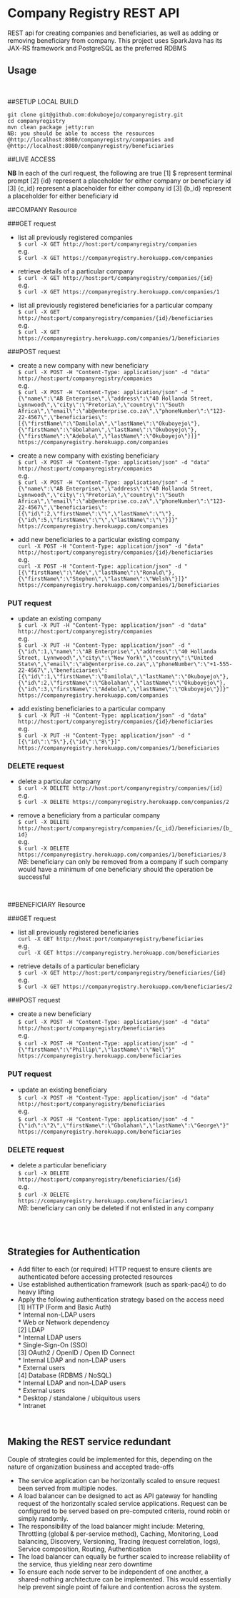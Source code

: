 # Company Registry REST API
REST api for creating companies and beneficiaries, as well as adding or removing beneficiary from company. This project uses SparkJava has its JAX-RS framework and PostgreSQL as the preferred RDBMS


Usage
-------------

<br>

##SETUP LOCAL BUILD
```
git clone git@github.com:dokuboyejo/companyregistry.git
cd companyregistry
mvn clean package jetty:run
NB: you should be able to access the resources @http://localhost:8080/companyregistry/companies and @http://localhost:8080/companyregistry/beneficiaries
```

##LIVE ACCESS

**NB** 
In each of the curl request, the following are true
[1] $ represent terminal prompt
[2] {id} represent a placeholder for either company or beneficiary id
[3] {c_id} represent a placeholder for either company id
[3] {b_id} represent a placeholder for either beneficiary id

##COMPANY Resource

###GET request
- list all previously registered companies<br>
`$ curl -X GET http://host:port/companyregistry/companies`<br>
e.g.<br>
`$ curl -X GET https://companyregistry.herokuapp.com/companies`

- retrieve details of a particular company<br>
`$ curl -X GET http://host:port/companyregistry/companies/{id}`<br>
e.g.<br>
`$ curl -X GET https://companyregistry.herokuapp.com/companies/1`

- list all previously registered beneficiaries for a particular company<br>
`$ curl -X GET http://host:port/companyregistry/companies/{id}/beneficiaries`<br>
e.g.<br>
`$ curl -X GET https://companyregistry.herokuapp.com/companies/1/beneficiaries`


###POST request
- create a new company with new beneficiary<br>
`$ curl -X POST -H "Content-Type: application/json" -d "data" http://host:port/companyregistry/companies`<br>
e.g.<br>
`$ curl -X POST -H "Content-Type: application/json" -d "{\"name\":\"AB Enterprise\",\"address\":\"40 Hollanda Street, Lynnwood\",\"city\":\"Pretoria\",\"country\":\"South Africa\",\"email\":\"ab@enterprise.co.za\",\"phoneNumber\":\"123-22-4567\",\"beneficiaries\":[{\"firstName\":\"Damilola\",\"lastName\":\"Okuboyejo\"},{\"firstName\":\"Gbolahan\",\"lastName\":\"Okuboyejo\"},{\"firstName\":\"Adebola\",\"lastName\":\"Okuboyejo\"}]}" https://companyregistry.herokuapp.com/companies`
- create a new company with existing beneficiary<br>
`$ curl -X POST -H "Content-Type: application/json" -d "data" http://host:port/companyregistry/companies`<br>
e.g.<br>
`$ curl -X POST -H "Content-Type: application/json" -d "{\"name\":\"AB Enterprise\",\"address\":\"40 Hollanda Street, Lynnwood\",\"city\":\"Pretoria\",\"country\":\"South Africa\",\"email\":\"ab@enterprise.co.za\",\"phoneNumber\":\"123-22-4567\",\"beneficiaries\":[{\"id\":2,\"firstName\":\"\",\"lastName\":\"\"},{\"id\":5,\"firstName\":\"\",\"lastName\":\"\"}]}" https://companyregistry.herokuapp.com/companies`

- add new beneficiaries to a particular existing company<br>
`curl -X POST -H "Content-Type: application/json" -d "data" http://host:port/companyregistry/companies/{id}/beneficiaries`<br>
e.g.<br>
`curl -X POST -H "Content-Type: application/json" -d "[{\"firstName\":\"Ade\",\"lastName\":\"Ronald\"},{\"firstName\":\"Stephen\",\"lastName\":\"Welsh\"}]}" https://companyregistry.herokuapp.com/companies/1/beneficiaries`

### PUT request
- update an existing company<br>
`$ curl -X PUT -H "Content-Type: application/json" -d "data" http://host:port/companyregistry/companies`<br>
e.g.<br>
`$ curl -X PUT -H "Content-Type: application/json" -d "{\"id\":1,\"name\":\"AB Enterprise\",\"address\":\"40 Hollanda Street, Lynnwood\",\"city\":\"New York\",\"country\":\"United State\",\"email\":\"ab@enterprise.co.za\",\"phoneNumber\":\"+1-555-22-4567\",\"beneficiaries\":[{\"id\":1,\"firstName\":\"Damilola\",\"lastName\":\"Okuboyejo\"},{\"id\":2,\"firstName\":\"Gbolahan\",\"lastName\":\"Okuboyejo\"},{\"id\":3,\"firstName\":\"Adebola\",\"lastName\":\"Okuboyejo\"}]}" https://companyregistry.herokuapp.com/companies`

- add existing beneficiaries to a particular company<br>
`$ curl -X PUT -H "Content-Type: application/json" -d "data" http://host:port/companyregistry/companies/{id}/beneficiaries`<br>
e.g.<br>
`$ curl -X PUT -H "Content-Type: application/json" -d "[{\"id\":\"5\"},{\"id\":\"8\"}]" https://companyregistry.herokuapp.com/companies/1/beneficiaries`

### DELETE request
- delete a particular company<br>
`$ curl -X DELETE http://host:port/companyregistry/companies/{id}`<br>
e.g.<br>
`$ curl -X DELETE https://companyregistry.herokuapp.com/companies/2`

- remove a beneficiary from a particular company<br>
`$ curl -X DELETE http://host:port/companyregistry/companies/{c_id}/beneficiaries/{b_id}`<br>
e.g.<br>
`$ curl -X DELETE https://companyregistry.herokuapp.com/companies/1/beneficiaries/3`
*NB*: beneficiary can only be removed from a company if such company would have a minimum of one beneficiary should the operation be successful

<br>

##BENEFICIARY Resource

###GET request
- list all previously registered beneficiaries<br>
`curl -X GET http://host:port/companyregistry/beneficiaries`<br>
e.g.<br>
`curl -X GET https://companyregistry.herokuapp.com/beneficiaries`

- retrieve details of a particular beneficiary<br>
`$ curl -X GET http://host:port/companyregistry/beneficiaries/{id}`<br>
e.g.<br>
`$ curl -X GET https://companyregistry.herokuapp.com/beneficiaries/2`


###POST request
- create a new beneficiary<br>
`$ curl -X POST -H "Content-Type: application/json" -d "data" http://host:port/companyregistry/beneficiaries`<br>
e.g.<br>
`$ curl -X POST -H "Content-Type: application/json" -d "{\"firstName\":\"Phillip\",\"lastName\":\"Nel\"}" https://companyregistry.herokuapp.com/beneficiaries`

### PUT request
- update an existing beneficiary<br>
`$ curl -X POST -H "Content-Type: application/json" -d "data" http://host:port/companyregistry/beneficiaries`<br>
e.g.<br>
`$ curl -X POST -H "Content-Type: application/json" -d "{\"id\":\"2\",\"firstName\":\"Gbolahan\",\"lastName\":\"George\"}" https://companyregistry.herokuapp.com/beneficiaries`

### DELETE request
- delete a particular beneficiary<br>
`$ curl -X DELETE http://host:port/companyregistry/beneficiaries/{id}`<br>
e.g.<br>
`$ curl -X DELETE https://companyregistry.herokuapp.com/beneficiaries/1`<br>
*NB*: beneficiary can only be deleted if not enlisted in any company

<br><br>

Strategies for Authentication
-----------------------------
- Add filter to each (or required) HTTP request to ensure clients are authenticated before accessing protected resources
- Use established authentication framework (such as spark-pac4j) to do heavy lifting
- Apply the following authentication strategy based on the access need<br>
	[1] HTTP (Form and Basic Auth)<br>
	    * Internal non-LDAP users<br>
	    * Web or Network dependency<br>
	[2] LDAP<br>
	    * Internal LDAP users<br>
	    * Single-Sign-On (SSO)<br>
	[3] OAuth2 / OpenID / Open ID Connect<br>
	    * Internal LDAP and non-LDAP users<br>
	    * External users<br>
	[4] Database (RDBMS / NoSQL)<br>
	    * Internal LDAP and non-LDAP users<br>
	    * External users<br>
	    * Desktop / standalone / ubiquitous  users<br>
	    * Intranet<br>
    
    
<br>

Making the REST service redundant
---------------------------------
Couple of strategies could be implemented for this, depending on the nature of organization business and accepted trade-offs

- The service application can be horizontally scaled to ensure request been served from multiple nodes.
- A load balancer can be designed to act as API gateway for handling request of the horizontally scaled service applications. Request can be configured to be served based on pre-computed criteria, round robin or simply randomly.
- The responsibility of the load balancer might include: Metering, Throttling (global & per-service method), Caching, Monitoring, Load balancing, Discovery, Versioning, Tracing (request correlation, logs), Service composition, Routing, Authentication
- The load balancer can equally be further scaled to increase reliability of the service, thus yielding near zero downtime
- To ensure each node server to be independent of one another, a shared-nothing architecture can be implemented. This would essentially help prevent single point of failure and contention across the system.
